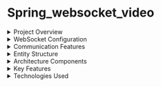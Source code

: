 # Spring_websocket_video

<details>
<summary>Project Overview</summary>

This Spring Boot application demonstrates WebSocket implementation for real-time communication, supporting both chat messaging and video streaming capabilities with STOMP protocol integration.

</details>

<details>
<summary>WebSocket Configuration</summary>

**STOMP Protocol Setup**
- EnableWebSocketMessageBroker for STOMP messaging
- SockJS fallback support for browsers without WebSocket support
- Custom transport configuration for large message handling

**Message Broker Configuration**
- Simple broker enabled for `/topic` destinations
- Application destination prefix set to `/app`
- Real-time message broadcasting capabilities

**Transport Settings**
- Message size limit: 2GB (for large video files)
- Send time limit: Extended for video streaming
- Send buffer size: 1.5MB for efficient data transfer

</details>

<details>
<summary>Communication Features</summary>

**WebSocket Chat**
- Real-time messaging between clients
- STOMP endpoint at `/chat` with SockJS support
- Message broadcasting to subscribed clients

**Socket Server (Alternative)**
- Traditional socket server implementation (commented)
- Direct TCP connection on port 8888
- Bidirectional communication with reading/writing threads
- Console-based chat interface

</details>

<details>
<summary>Entity Structure</summary>

**Message Entity**
- Fields: id, name, profile, text, data, type, sendDate
- Supports different message types (text, media, etc.)
- User profile and timestamp information
- Generic data field for various content types

**Video Entity**
- Fields: id, name, data
- Video streaming data container
- Base64 or binary data support

**Type Enum**
- Message type classification
- Supports different content types

**Live Entity**
- Real-time streaming support
- Live video/audio communication

</details>

<details>
<summary>Architecture Components</summary>

**Controllers**
- Controllers: Main WebSocket message handling
- MyServer: Alternative socket server implementation

**Configuration**
- ConfigurationClass: WebSocket and STOMP configuration
- Transport and broker settings
- Endpoint registration

**Real-time Features**
- Instant message delivery
- Video streaming capabilities
- Multi-client support
- SockJS fallback for compatibility

</details>

<details>
<summary>Key Features</summary>

**WebSocket Communication**
- STOMP protocol for structured messaging
- Real-time bidirectional communication
- Topic-based message broadcasting

**Video Streaming**
- Large file transfer support (2GB limit)
- Optimized buffer settings for video data
- Real-time video communication

**Fallback Support**
- SockJS for browsers without WebSocket support
- Alternative socket server implementation
- Cross-browser compatibility

</details>

<details>
<summary>Technologies Used</summary>

- Spring Boot
- Spring WebSocket
- STOMP Protocol
- SockJS
- Java Socket Programming
- Maven

</details>